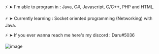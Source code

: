 
⚡ ➤ I'm able to program in : Java, C#, Javascript, C/C++, PHP and HTML.

⚡ ➤ Currently learning : Socket oriented programming (Networking) with Java.

⚡ ➤ If you ever wanna reach me here's my discord : Daru#5036

![image](https://user-images.githubusercontent.com/57799673/142431818-3a81185f-8601-4c08-bbc5-79e5eaa23a59.png)

<!-- ![image](https://user-images.githubusercontent.com/57799673/142431488-dc8a761e-b56d-4630-a90f-9e029b07557c.png) --!>
